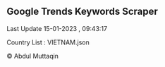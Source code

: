 

## Google Trends Keywords Scraper 
 
Last Update 15-01-2023 , 09:43:17

Country List :
VIETNAM.json



© Abdul Muttaqin 
